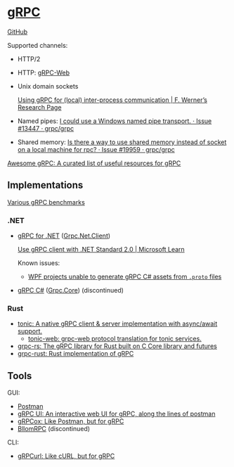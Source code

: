 # [gRPC](https://grpc.io/)
[GitHub](https://github.com/grpc/grpc)

Supported channels:
- HTTP/2
- HTTP: [gRPC-Web](https://chromium.googlesource.com/external/github.com/grpc/grpc/+/v1.12.0/doc/PROTOCOL-WEB.md)
- Unix domain sockets

  [Using gRPC for (local) inter-process communication | F. Werner’s Research Page](https://www.mpi-hd.mpg.de/personalhomes/fwerner/research/2021/09/grpc-for-ipc/)
- Named pipes: [I could use a Windows named pipe transport. · Issue #13447 · grpc/grpc](https://github.com/grpc/grpc/issues/13447)
- Shared memory: [Is there a way to use shared memory instead of socket on a local machine for rpc? · Issue #19959 · grpc/grpc](https://github.com/grpc/grpc/issues/19959)

[Awesome gRPC: A curated list of useful resources for gRPC](https://github.com/grpc-ecosystem/awesome-grpc)

## Implementations
[Various gRPC benchmarks](https://github.com/LesnyRumcajs/grpc_bench)

### .NET
- [gRPC for .NET](https://github.com/grpc/grpc-dotnet) ([Grpc.Net.Client](https://www.nuget.org/packages/Grpc.Net.Client))

  [Use gRPC client with .NET Standard 2.0 | Microsoft Learn](https://learn.microsoft.com/en-us/aspnet/core/grpc/netstandard)

  Known issues:
  - [WPF projects unable to generate gRPC C# assets from `.proto` files](https://learn.microsoft.com/en-us/aspnet/core/grpc/troubleshoot?view=aspnetcore-7.0#wpf-projects-unable-to-generate-grpc-c-assets-from-proto-files)

- [gRPC C#](https://github.com/grpc/grpc/tree/master/src/csharp) ([Grpc.Core](https://www.nuget.org/packages/Grpc.Core)) (discontinued)

### Rust
- [tonic: A native gRPC client & server implementation with async/await support.](https://github.com/hyperium/tonic)
  - [tonic-web: grpc-web protocol translation for tonic services.](https://docs.rs/crate/tonic-web/latest)
- [grpc-rs: The gRPC library for Rust built on C Core library and futures](https://github.com/tikv/grpc-rs)
- [grpc-rust: Rust implementation of gRPC](https://github.com/stepancheg/grpc-rust)

## Tools
GUI:
- [Postman](https://www.postman.com/)
- [gRPC UI: An interactive web UI for gRPC, along the lines of postman](https://github.com/fullstorydev/grpcui)
- [gRPCox: Like Postman, but for gRPC](https://github.com/gusaul/grpcox)
- [BllomRPC](https://github.com/bloomrpc/bloomrpc) (discontinued)

CLI:
- [gRPCurl: Like cURL, but for gRPC](https://github.com/fullstorydev/grpcurl)